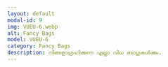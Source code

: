 ```yaml
---
layout: default
modal-id: 9
img: VUEU-6.webp
alt: Fancy Bags
model: VUEU-6
category: Fancy Bags
description: നിങ്ങളാഗ്രഹിക്കുന്ന എല്ലാ വിധ ബാഗുകൾക്കും.
---
```


